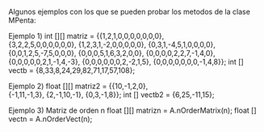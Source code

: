 Algunos ejemplos con los que se pueden probar los metodos de la clase MPenta:

Ejemplo 1)
    int [][] matriz =  {{1,2,1,0,0,0,0,0,0,0},       
                        {3,2,2,5,0,0,0,0,0,0},
                        {1,2,3,1,-2,0,0,0,0,0},
                        {0,3,1,-4,5,1,0,0,0,0},
                        {0,0,1,2,5,-7,5,0,0,0},
                        {0,0,0,5,1,6,3,2,0,0},
                        {0,0,0,0,2,2,7,-1,4,0},
                        {0,0,0,0,0,2,1,-1,4,-3},
                        {0,0,0,0,0,0,2,-2,1,5},
                        {0,0,0,0,0,0,0,-1,4,8}};
    int [] vectb = {8,33,8,24,29,82,71,17,57,108};

Ejemplo 2)
    float [][] matriz2 =   {{10,-1,2,0},        
                            {-1,11,-1,3},
                            {2,-1,10,-1},
                            {0,3,-1,8}};
    int [] vectb2 = {6,25,-11,15};

Ejemplo 3) Matriz de orden n
    float [][] matrizn = A.nOrderMatrix(n);
    float [] vectn = A.nOrderVect(n);
